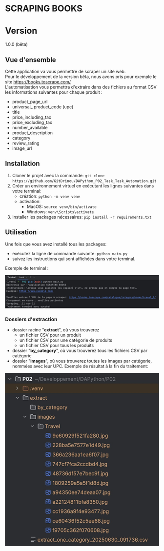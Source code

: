 # SCRAPING BOOKS 

# Version
1.0.0 (bêta)

## Vue d'ensemble
Cette application va vous permettre de scraper un site web.  
Pour le développement de la version bêta, nous avons pris pour exemple le site  https://books.toscrape.com/   
L'automatisation vous permettra d'extraire dans des fichiers au format CSV les informations suivantes pour chaque produit :

- product_page_url
- universal_ product_code (upc)
- title
- price_including_tax
- price_excluding_tax
- number_available
- product_description
- category
- review_rating
- image_url

## Installation
1. Cloner le projet avec la commande: `git clone https://github.com/GitDrinou/DAPython_P02_Task_Task_Automation.git`
2. Créer un environnement virtuel en exécutant les lignes suivantes dans votre terminal:
   - création: `python -m venv venv`
   - activation:
      - MacOS: `source venv/bin/activate`
      - Windows: `venv\Scripts\activate`
3. Installer les packages nécessaires: `pip install -r requirements.txt`

## Utilisation
Une fois que vous avez installé tous les packages:
- exécutez la ligne de commande suivante: `python main.py` 
- suivez les instructions qui sont affichées dans votre terminal.

Exemple de terminal : 

![screenshot_treatment.jpg](screenshot_treatment.jpg)

### Dossiers d'extraction
- dossier racine "**extract**", où vous trouverez
   - un fichier CSV pour un produit
   - un fichier CSV pour une catégorie de produits
   - un fichier CSV pour tous les produits
- dossier "**by_category**", où vous trouverez tous les fichiers CSV par catégorie
- dossier "**images**", où vous trouverez toutes les images par catégorie, nommées avec leur UPC.
Exemple de résultat à la fin du traitement:

![screenshot_extract.jpg](screenshot_extract.jpg)


